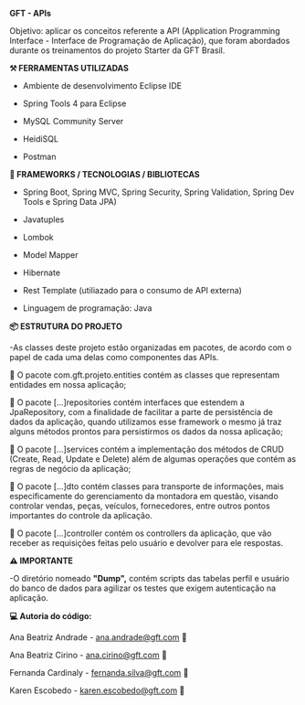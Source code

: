 **GFT - APIs**

Objetivo: aplicar os conceitos referente a API (Application Programming Interface - Interface de Programação de Aplicação), que foram abordados durante os treinamentos do projeto Starter da GFT Brasil.

**⚒ FERRAMENTAS UTILIZADAS**

- Ambiente de desenvolvimento Eclipse IDE

- Spring Tools 4 para Eclipse

- MySQL Community Server

- HeidiSQL

- Postman

**📘 FRAMEWORKS / TECNOLOGIAS / BIBLIOTECAS**

- Spring Boot, Spring MVC, Spring Security, Spring Validation, Spring Dev Tools e Spring Data JPA)

- Javatuples

- Lombok

- Model Mapper

- Hibernate

- Rest Template (utiliazado para o consumo de API externa)

- Linguagem de programação: Java


**📦 ESTRUTURA DO PROJETO**

-As classes deste projeto estão organizadas em pacotes, de acordo com o papel de cada uma delas como componentes das APIs.

🔹 O pacote com.gft.projeto.entities contém as classes que representam entidades em nossa aplicação;

🔹 O pacote [...]repositories contém interfaces que estendem a JpaRepository, com a finalidade de facilitar a parte de persistência de dados da aplicação, quando utilizamos esse framework o mesmo já traz alguns métodos prontos para persistirmos os dados da nossa aplicação;

🔹 O pacote [...]services contém a implementação dos métodos de CRUD (Create, Read, Update e Delete) além de algumas operações que contém as regras de negócio da aplicação;

🔹 O pacote [...]dto contém classes para transporte de informações, mais especificamente do gerenciamento da montadora em questão, visando controlar vendas, peças, veículos, fornecedores, entre outros pontos importantes do controle da aplicação. 

🔹 O pacote [...]controller contém os controllers da aplicação, que vão receber as requisições feitas pelo usuário e devolver para ele respostas.

**:warning: IMPORTANTE**

-O diretório nomeado **"Dump",** contém scripts das tabelas perfil e usuário do banco de dados para agilizar os testes que exigem autenticação na aplicação.


**💻 Autoria do código:**

Ana Beatriz Andrade - ana.andrade@gft.com 📧

Ana Beatriz Cirino - ana.cirino@gft.com 📧

Fernanda Cardinaly - fernanda.silva@gft.com 📧

Karen Escobedo - karen.escobedo@gft.com 📧

